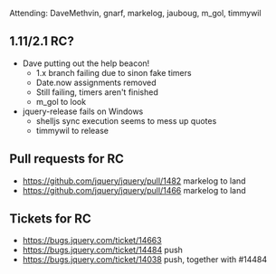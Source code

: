 Attending: DaveMethvin, gnarf, markelog, jauboug, m_gol, timmywil

## 1.11/2.1 RC?
* Dave putting out the help beacon!
  - 1.x branch failing due to sinon fake timers
  - Date.now assignments removed
  - Still failing, timers aren't finished
  - m_gol to look
* jquery-release fails on Windows
  - shelljs sync execution seems to mess up quotes
  - timmywil to release

## Pull requests for RC
* https://github.com/jquery/jquery/pull/1482 markelog to land
* https://github.com/jquery/jquery/pull/1466 markelog to land

## Tickets for RC
* https://bugs.jquery.com/ticket/14663
* https://bugs.jquery.com/ticket/14484 push
* https://bugs.jquery.com/ticket/14038 push, together with #14484
